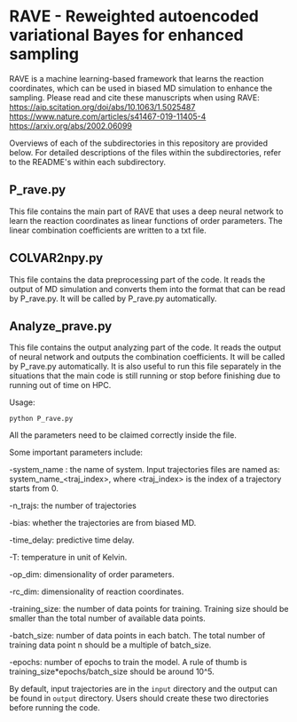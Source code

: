 # RAVE - Reweighted autoencoded variational Bayes for enhanced sampling
RAVE is a machine learning-based framework that learns the reaction coordinates, which can be used in biased MD simulation to enhance the sampling.
Please read and cite these manuscripts when using RAVE:
https://aip.scitation.org/doi/abs/10.1063/1.5025487
https://www.nature.com/articles/s41467-019-11405-4
https://arxiv.org/abs/2002.06099

Overviews of each of the subdirectories in this repository are provided below. For detailed descriptions of the files within the subdirectories, refer to the README's within each subdirectory.

## P_rave.py

This file contains the main part of RAVE that uses a deep neural network to learn the reaction coordinates as linear functions of order parameters. The linear combination coefficients are written to a txt file.  

## COLVAR2npy.py

This file contains the data preprocessing part of the code. It reads the output of MD simulation and converts them into the format that can be read by P_rave.py. It will be called by P_rave.py automatically.

## Analyze_prave.py

This file contains the output analyzing part of the code. It reads the output of neural network and outputs the combination coefficients. It will be called by P_rave.py automatically. It is also useful to run this file separately in the situations that the main code is still running or stop before finishing due to running out of time on HPC. 


Usage:

```text
python P_rave.py 
```

All the parameters need to be claimed correctly inside the file.

Some important parameters include:

-system_name : the name of system. Input trajectories files are named as: system_name_<traj_index>, where <traj_index> is the index of a trajectory starts from 0.

-n_trajs: the number of trajectories

-bias: whether the trajectories are from biased MD.

-time_delay: predictive time delay.

-T: temperature in unit of Kelvin.

-op_dim: dimensionality of order parameters.

-rc_dim: dimensionality of reaction coordinates.

-training_size: the number of data points for training. Training size should be smaller than the total number of available data points.

-batch_size: number of data points in each batch. The total number of training data point n should be a multiple of batch_size.

-epochs: number of epochs to train the model. A rule of thumb is training_size*epochs/batch_size should be around 10^5.

By default, input trajectories are in the `input` directory and the output can be found in  `output` directory. Users should create these two directories before running the code.

  

